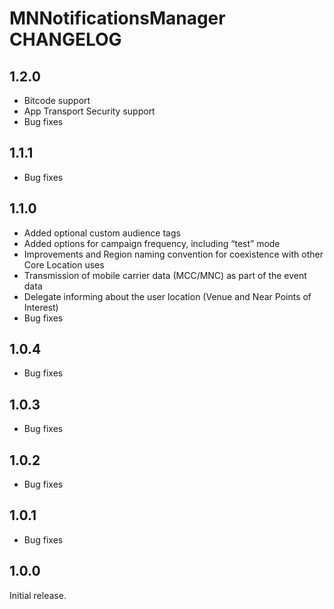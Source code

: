 # MNNotificationsManager CHANGELOG

## 1.2.0

- Bitcode support
- App Transport Security support
- Bug fixes

## 1.1.1

- Bug fixes

## 1.1.0

- Added optional custom audience tags
- Added options for campaign frequency, including “test” mode
- Improvements and Region naming convention for coexistence with other Core Location uses
- Transmission of mobile carrier data (MCC/MNC) as part of the event data
- Delegate informing about the user location (Venue and Near Points of Interest)
- Bug fixes

## 1.0.4

- Bug fixes

## 1.0.3

- Bug fixes

## 1.0.2

- Bug fixes

## 1.0.1

- Bug fixes

## 1.0.0

Initial release.
